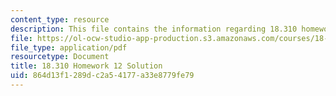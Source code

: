 ```yaml
---
content_type: resource
description: This file contains the information regarding 18.310 homework 12.
file: https://ol-ocw-studio-app-production.s3.amazonaws.com/courses/18-310-principles-of-discrete-applied-mathematics-fall-2013/864d13f1289dc2a54177a33e8779fe79_MIT18_310F13_Homework12Sol.pdf
file_type: application/pdf
resourcetype: Document
title: 18.310 Homework 12 Solution
uid: 864d13f1-289d-c2a5-4177-a33e8779fe79
---
```

